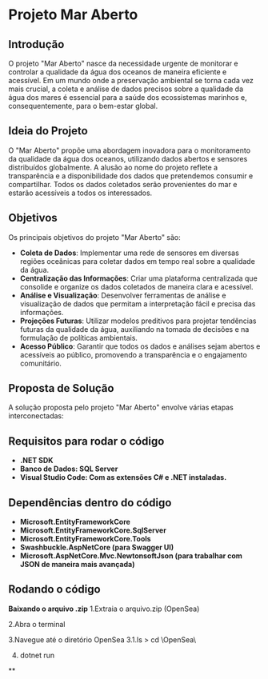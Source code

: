 # Projeto Mar Aberto

## Introdução

O projeto "Mar Aberto" nasce da necessidade urgente de monitorar e controlar a qualidade da água dos oceanos de maneira eficiente e acessível. Em um mundo onde a preservação ambiental se torna cada vez mais crucial, a coleta e análise de dados precisos sobre a qualidade da água dos mares é essencial para a saúde dos ecossistemas marinhos e, consequentemente, para o bem-estar global.

## Ideia do Projeto

O "Mar Aberto" propõe uma abordagem inovadora para o monitoramento da qualidade da água dos oceanos, utilizando dados abertos e sensores distribuídos globalmente. A alusão ao nome do projeto reflete a transparência e a disponibilidade dos dados que pretendemos consumir e compartilhar. Todos os dados coletados serão provenientes do mar e estarão acessíveis a todos os interessados.

## Objetivos

Os principais objetivos do projeto "Mar Aberto" são:

- **Coleta de Dados**: Implementar uma rede de sensores em diversas regiões oceânicas para coletar dados em tempo real sobre a qualidade da água.
- **Centralização das Informações**: Criar uma plataforma centralizada que consolide e organize os dados coletados de maneira clara e acessível.
- **Análise e Visualização**: Desenvolver ferramentas de análise e visualização de dados que permitam a interpretação fácil e precisa das informações.
- **Projeções Futuras**: Utilizar modelos preditivos para projetar tendências futuras da qualidade da água, auxiliando na tomada de decisões e na formulação de políticas ambientais.
- **Acesso Público**: Garantir que todos os dados e análises sejam abertos e acessíveis ao público, promovendo a transparência e o engajamento comunitário.

## Proposta de Solução

A solução proposta pelo projeto "Mar Aberto" envolve várias etapas interconectadas:

## Requisitos para rodar o código

- **.NET SDK**
- **Banco de Dados: SQL Server**
- **Visual Studio Code: Com as extensões C# e .NET instaladas.**
  

## Dependências dentro do código

- **Microsoft.EntityFrameworkCore**
- **Microsoft.EntityFrameworkCore.SqlServer**
- **Microsoft.EntityFrameworkCore.Tools**
- **Swashbuckle.AspNetCore (para Swagger UI)**
- **Microsoft.AspNetCore.Mvc.NewtonsoftJson (para trabalhar com JSON de maneira mais avançada)**


## Rodando o código

**Baixando o arquivo .zip**
1.Extraia o arquivo.zip (OpenSea)

2.Abra o terminal

3.Navegue até o diretório OpenSea
  3.1.ls > cd \OpenSea\
  
4. dotnet run

**
